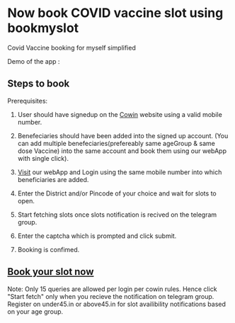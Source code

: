 # Now book COVID vaccine slot using bookmyslot
Covid Vaccine booking for myself simplified


Demo of the app :

## Steps to book

Prerequisites:
1. User should have signedup on the <a href="https://selfregistration.cowin.gov.in/">Cowin</a> website using a valid mobile number.
2. Benefeciaries should have been added into the signed up account. (You can add multiple benefeciaries(prefereably same ageGroup & same dose Vaccine) into the same account and book them using our webApp with single click).

3. <a href="https://bookmyshot.netlify.app">Visit</a> our webApp and Login using the same mobile number into which beneficiaries are added.
4. Enter the District and/or Pincode of your choice and wait for slots to open.
5. Start fetching slots once slots notification is recived on the telegram group.
6. Enter the captcha which is prompted and click submit.

7. Booking is confimed.


## <a href="https://bookmyshot.netlify.app">Book your slot now</a>


Note: Only 15 queries are allowed per login per cowin rules. Hence click "Start fetch" only when you recieve the notification on telegram group.
Register on under45.in or above45.in for slot availibility notifications based on your age group.
